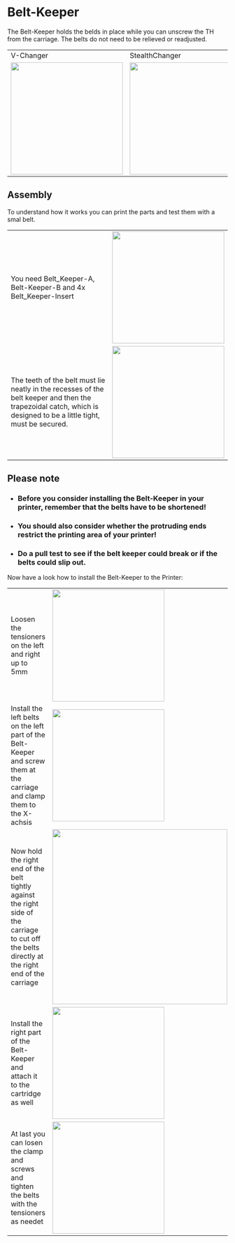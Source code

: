 # Belt-Keeper

The Belt-Keeper holds the belds in place while you can unscrew the TH from the carriage.
The belts do not need to be relieved or readjusted.

||||
|---|---|---|
| V-Changer | StealthChanger | TapChanger |
|<img width="256px" src="https://github.com/user-attachments/assets/0d7daf83-f084-4e1f-bdfa-2606646c24ce" /> |<img width="256px" src="https://github.com/user-attachments/assets/0630c0e7-0b08-4971-b434-841750bf953f" /> | <img width="256px" src="https://github.com/user-attachments/assets/76870d51-2af9-402d-ac60-6ccf335e5e11" /> |

## Assembly

To understand how it works you can print the parts and test them with a smal belt.

|||
|---|---|
| You need Belt_Keeper-A, Belt-Keeper-B and 4x Belt_Keeper-Insert|<img width="256px" src="https://github.com/user-attachments/assets/4a2c7773-d87f-473e-aa31-2083badd60b5" /> 
| The teeth of the belt must lie neatly in the recesses of the belt keeper and then the trapezoidal catch, which is designed to be a little tight, must be secured. | <img width="256px" src="https://github.com/user-attachments/assets/7b7d4b89-b4b5-4fb5-bf42-6a32643e563a" /> 

## Please note

- ### Before you consider installing the Belt-Keeper in your printer, remember that the belts have to be shortened! 
- ### You should also consider whether the protruding ends restrict the printing area of your printer!
- ### Do a pull test to see if the belt keeper could break or if the belts could slip out.

Now have a look how to install the Belt-Keeper to the Printer:

||||
|---|---|---|
|Loosen the tensioners on the left and right up to 5mm| <img width="256px" src="https://github.com/user-attachments/assets/8a7a6ae6-e9d4-4e86-ab03-85a4fe6e2360" /> | <img width="256px" src="https://github.com/user-attachments/assets/6e985ece-43c9-4c5d-9a51-a5ad0935337b" />
|Install the left belts on the left part of the Belt-Keeper and screw them at the carriage and clamp them to the X-achsis| <img width="256px" src="https://github.com/user-attachments/assets/42e08e27-2f15-4374-a8e4-56c077abbdfa" /> | <img width="256px" src="https://github.com/user-attachments/assets/ee087661-316f-4fa4-b632-a7600714da41" />
|Now hold the right end of the belt tightly against the right side of the carriage to cut off the belts directly at the right end of the carriage|<img width="400px" src="https://github.com/user-attachments/assets/e42599b6-cde2-46c4-843c-1b4e81065f4b" />
|Install the right part of the Belt-Keeper and attach it to the cartridge as well|<img width="256px" src="https://github.com/user-attachments/assets/34cbeda9-7fcf-48f8-85a3-7caa74a9fda3" /> | <img width="256px" src="https://github.com/user-attachments/assets/27338074-7557-4647-9afb-46b248525f5b" />
|At last you can losen the clamp and screws and tighten the belts with the tensioners as needet | <img width="256px" src="https://github.com/user-attachments/assets/161717e5-692c-43a2-8222-a4def1c57c1c" />




